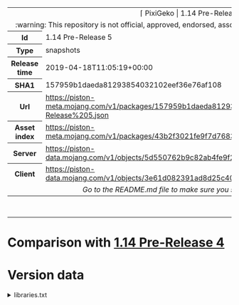 <html><table>
<tr><td colspan="2" align="center"><img width="0" height="0"><br/>⌈ PixiGeko | 1.14 Pre-Release 5 ⌋<br/><img width="0" height="0"></td></tr>
<tr><td colspan="2" align="center"><img width="0" height="0"><br/>
:warning: This repository is not official, approved, endorsed, associated or connected with Mojang :warning:
<br/><img width="0" height="0"></td></tr>
<tr><th>Id</th><td>1.14 Pre-Release 5</td></tr>
<tr><th>Type</th><td>snapshots</td></tr>
<tr><th>Release time</th><td>2019-04-18T11:05:19+00:00</td></tr>
<tr><th>SHA1</th><td>157959b1daeda81293854032102eef36e76af108</td></tr>
<tr><th>Url</th><td><a href="https://piston-meta.mojang.com/v1/packages/157959b1daeda81293854032102eef36e76af108/1.14%20Pre-Release%205.json">https://piston-meta.mojang.com/v1/packages/157959b1daeda81293854032102eef36e76af108/1.14%20Pre-Release%205.json</a></td></tr>
<tr><th>Asset index</th><td><a href="https://piston-meta.mojang.com/v1/packages/43b2f3021fe9f7d768378de95538e22da3ee8301/1.14.json">https://piston-meta.mojang.com/v1/packages/43b2f3021fe9f7d768378de95538e22da3ee8301/1.14.json</a></td></tr>
<tr><th>Server</th><td><a href="https://piston-data.mojang.com/v1/objects/5d550762b9c82ab4fe9f259c14fcf7bf7ed8017a/server.jar">https://piston-data.mojang.com/v1/objects/5d550762b9c82ab4fe9f259c14fcf7bf7ed8017a/server.jar</a></td></tr>
<tr><th>Client</th><td><a href="https://piston-data.mojang.com/v1/objects/3e61d082391ad8d25c40d5825cae8843cfeaf579/client.jar">https://piston-data.mojang.com/v1/objects/3e61d082391ad8d25c40d5825cae8843cfeaf579/client.jar</a></td></tr>
<tr><td colspan="2" align="center"><img width="0" height="0"><br/>
<i>Go to the README.md file to make sure you see the full comparison</i>
<br/><img width="0" height="0"></td></tr>
</table></html>

<br/>

<hr/>

# Comparison with <a href="https://github.com/PixiGeko/Minecraft-generated-data/tree/1.14 Pre-Release 4">1.14 Pre-Release 4</a>

# Version data

<details><summary>libraries.txt</summary>

```diff
- com.mojang:realms:1.14.10
+ com.mojang:realms:1.14.11
```

</details>
